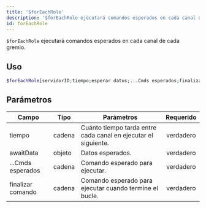 ```yaml
---
title: '$forEachRole'
description: '$forEachRole ejecutará comandos esperados en cada canal de cada gremio.'
id: forEachRole
---
```


`$forEachRole` ejecutará comandos esperados en cada canal de cada gremio.

## Uso

```php
$forEachRole[servidorID;tiempo;esperar datos;...Cmds esperados;finalizar comando]
```

## Parámetros

| Campo             | Tipo   | Parámetros                                                     | Requerido |
| ----------------- | ------ | -------------------------------------------------------------- |:---------:|
| tiempo            | cadena | Cuánto tiempo tarda entre cada canal en ejecutar el siguiente. | verdadero |
| awaitData         | objeto | Datos esperados.                                               | verdadero |
| ...Cmds esperados | cadena | Comando esperado para ejecutar.                                | verdadero |
| finalizar comando | cadena | Comando esperado para ejecutar cuando termine el bucle.        | verdadero |